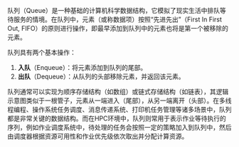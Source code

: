 队列（Queue）是一种基础的计算机科学数据结构，它模拟了现实生活中排队等待服务的情境。在队列中，元素（或称数据项）按照“先进先出”（First In First Out, FIFO）的原则进行操作，即最早添加到队列中的元素也将是第一个被移除的元素。

队列具有两个基本操作：
1. **入队**（Enqueue）：将元素添加到队列的尾部。
2. **出队**（Dequeue）：从队列的头部移除元素，并返回该元素。

队列通常可以实现为顺序存储结构（如数组）或链式存储结构（如链表），其逻辑示意图类似于一根管子，元素从一端进入（尾部），从另一端离开（头部）。在多线程编程、操作系统任务调度、消息传递系统、打印机任务管理等诸多场景中，队列都是非常关键的数据结构。而在HPC环境中，队列则常用于表示作业等待执行的序列，例如作业调度系统中，待处理的任务会按照一定的策略加入到队列中，然后由调度器根据资源可用性和作业优先级依次取出并分配计算资源。
